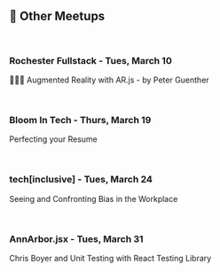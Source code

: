 ## 🤝 Other Meetups
<br/>

### Rochester Fullstack - Tues, March 10
📱✨🧐 Augmented Reality with AR.js - by Peter Guenther

<br/>

### Bloom In Tech - Thurs, March 19
Perfecting your Resume

<br/>

### tech[inclusive] - Tues, March 24
Seeing and Confronting Bias in the Workplace

<br/>

### AnnArbor.jsx - Tues, March 31
Chris Boyer and Unit Testing with React Testing Library
